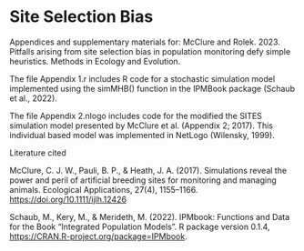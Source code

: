 # Site Selection Bias
Appendices and supplementary materials for:
McClure and Rolek. 2023. Pitfalls arising from site selection bias in population monitoring defy simple heuristics. Methods in Ecology and Evolution.

The file Appendix 1.r includes R code for a stochastic simulation model implemented using the simMHB() function in the IPMBook package (Schaub et al., 2022).

The file Appendix 2.nlogo includes code for the modified the SITES simulation model presented by McClure et al. (Appendix 2; 2017). This individual based model was implemented in NetLogo (Wilensky, 1999).

Literature cited

McClure, C. J. W., Pauli, B. P., & Heath, J. A. (2017). Simulations reveal the power and peril of artificial breeding sites for monitoring and managing animals. Ecological Applications, 27(4), 1155–1166. https://doi.org/10.1111/ijlh.12426

Schaub, M., Kery, M., & Merideth, M. (2022). IPMbook: Functions and Data for the Book “Integrated Population Models”. R package version 0.1.4, <https://CRAN.R-project.org/package=IPMbook>.

